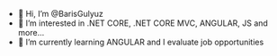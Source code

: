 - 👋 Hi, I’m @BarisGulyuz
- 👀 I’m interested in .NET CORE, .NET CORE MVC, ANGULAR, JS and more...
- 🌱 I’m currently learning ANGULAR and 
I evaluate job opportunities


